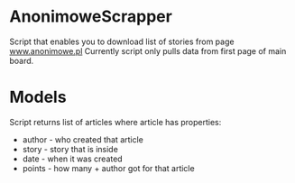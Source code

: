 # AnonimoweScrapper
Script that enables you to download list of stories from page www.anonimowe.pl
Currently script only pulls data from first page of main board.

# Models
Script returns list of articles where article has properties:
 - author - who created that article
 - story - story that is inside
 - date - when it was created
 - points - how many + author got for that article
